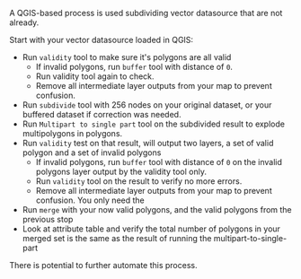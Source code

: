 
A QGIS-based process is used subdividing vector datasource that are not already.

Start with your vector datasource loaded in QGIS:
- Run `validity` tool to make sure it's polygons are all valid
  - If invalid polygons, run `buffer` tool with distance of `0`.
  - Run validity tool again to check.
  - Remove all intermediate layer outputs from your map to prevent confusion.
- Run `subdivide` tool with 256 nodes on your original dataset, or your buffered dataset if correction was needed.
- Run `Multipart to single part` tool on the subdivided result to explode multipolygons in polygons.
- Run `validity` test on that result, will output two layers, a set of valid polygon and a set of invalid polygons
  - If invalid polygons, run `buffer` tool with distance of `0` on the invalid polygons layer output by the validity tool only.
  - Run `validity` tool on the result to verify no more errors.
  - Remove all intermediate layer outputs from your map to prevent confusion.  You only need the 
- Run `merge` with your now valid polygons, and the valid polygons from the previous stop
- Look at attribute table and verify the total number of polygons in your merged set is the same as the result of running the multipart-to-single-part

There is potential to further automate this process.